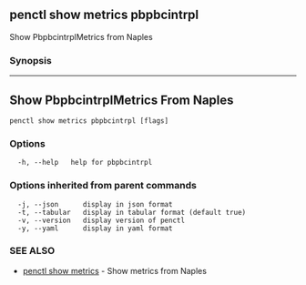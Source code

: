 ## penctl show metrics pbpbcintrpl

Show PbpbcintrplMetrics from Naples

### Synopsis



---------------------------------
 Show PbpbcintrplMetrics From Naples 
---------------------------------


```
penctl show metrics pbpbcintrpl [flags]
```

### Options

```
  -h, --help   help for pbpbcintrpl
```

### Options inherited from parent commands

```
  -j, --json      display in json format
  -t, --tabular   display in tabular format (default true)
  -v, --version   display version of penctl
  -y, --yaml      display in yaml format
```

### SEE ALSO
* [penctl show metrics](penctl_show_metrics.md)	 - Show metrics from Naples


